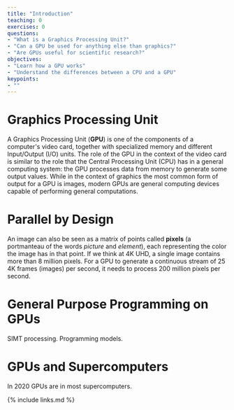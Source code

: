 ```yaml
---
title: "Introduction"
teaching: 0
exercises: 0
questions:
- "What is a Graphics Processing Unit?"
- "Can a GPU be used for anything else than graphics?"
- "Are GPUs useful for scientific research?"
objectives:
- "Learn how a GPU works"
- "Understand the differences between a CPU and a GPU"
keypoints:
- ""
---
```


# Graphics Processing Unit

A Graphics Processing Unit (**GPU**) is one of the components of a computer's video card, together with specialized memory and different Input/Output (I/O) units.
The role of the GPU in the context of the video card is similar to the role that the Central Processing Unit (CPU) has in a general computing system: the GPU processes data from memory to generate some output values.
While in the context of graphics the most common form of output for a GPU is images, modern GPUs are general computing devices capable of performing general computations.

# Parallel by Design

An image can also be seen as a matrix of points called **pixels** (a portmanteau of the words *picture* and *element*), each representing the color the image has in that point.
If we think at 4K UHD, a single image contains more than 8 million pixels.
For a GPU to generate a continuous stream of 25 4K frames (images) per second, it needs to process 200 million pixels per second.

# General Purpose Programming on GPUs

SIMT processing.
Programming models.

# GPUs and Supercomputers

In 2020 GPUs are in most supercomputers.

{% include links.md %}

